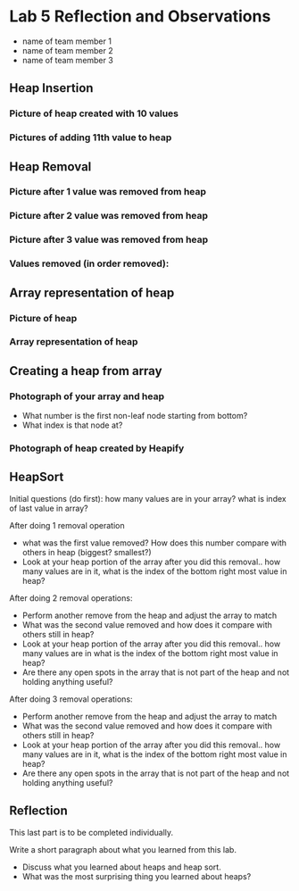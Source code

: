 # Lab 5 Reflection and Observations

* name of team member 1
* name of team member 2
* name of team member 3

## Heap Insertion

### Picture of heap created with 10 values


### Pictures of adding 11th value to heap


## Heap Removal

### Picture after 1 value was removed from heap



### Picture after 2 value was removed from heap



### Picture after 3 value was removed from heap

### Values removed (in order removed):


## Array representation of heap

### Picture of heap

### Array representation of heap


## Creating a heap from array

### Photograph of your array and heap


* What number is the first non-leaf node starting from bottom?
* What index is that node at?


### Photograph of heap created by Heapify



## HeapSort

Initial questions (do first):
how many values are in your array?
what is index of last value in array?

After doing 1 removal operation

* what was the first value removed? How does this number compare with others in heap (biggest? smallest?)
* Look at your heap portion of the array after you did this removal.. how many values are in it, what is the index of the bottom right most value in heap?

After doing 2 removal operations:

* Perform another remove from the heap and adjust the array to match
* What was the second value removed and how does it compare with others still in heap?
* Look at your heap portion of the array after you did this removal.. how many values are in what is the index of the bottom right most value in heap?
* Are there any open spots in the array that is not part of the heap and not holding anything useful?

After doing 3 removal operations:

* Perform another remove from the heap and adjust the array to match
* What was the second value removed and how does it compare with others still in heap?
* Look at your heap portion of the array after you did this removal.. how many values are in it, what is the index of the bottom right most value in heap?
* Are there any open spots in the array that is not part of the heap and not holding anything useful?


## Reflection

This last part is to be completed individually.

Write a short paragraph about what you learned from this lab.
* Discuss what you learned about heaps and heap sort.
* What was the most surprising thing you learned about heaps?


